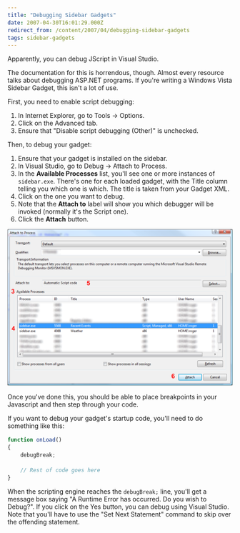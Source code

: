 ```yaml
---
title: "Debugging Sidebar Gadgets"
date: 2007-04-30T16:01:29.000Z
redirect_from: /content/2007/04/debugging-sidebar-gadgets
tags: sidebar-gadgets
---
```

Apparently, you can debug JScript in Visual Studio.

The documentation for this is horrendous, though. Almost every resource talks about debugging ASP.NET programs. If you're writing a Windows Vista Sidebar Gadget, this isn't a lot of use.

First, you need to enable script debugging:

1.  In Internet Explorer, go to Tools -> Options.
2.  Click on the Advanced tab.
3.  Ensure that "Disable script debugging (Other)" is unchecked.

Then, to debug your gadget:

1.  Ensure that your gadget is installed on the sidebar.
2.  In Visual Studio, go to Debug -> Attach to Process.
3.  In the **Available Processes** list, you'll see one or more instances of `sidebar.exe`. There's one for each loaded gadget, with the Title column telling you which one is which. The title is taken from your Gadget XML.
4.  Click on the one you want to debug.
5.  Note that the **Attach to** label will show you which debugger will be invoked (normally it's the Script one).
6.  Click the **Attach** button.

![](/images/2007/2007-04-30-debugging-sidebar-gadgets/debug-sidebar.png)

Once you've done this, you should be able to place breakpoints in your Javascript and then step through your code.

If you want to debug your gadget's startup code, you'll need to do something like this:

```js
function onLoad()
{
    debugBreak;

    // Rest of code goes here
}
```

When the scripting engine reaches the `debugBreak;` line, you'll get a message box saying "A Runtime Error has occurred. Do you wish to Debug?". If you click on the Yes button, you can debug using Visual Studio. Note that you'll have to use the "Set Next Statement" command to skip over the offending statement.
